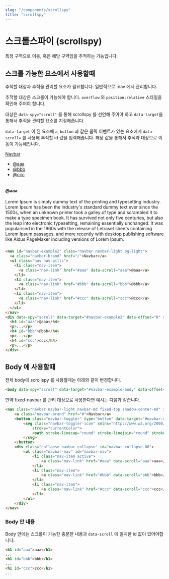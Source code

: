 ```yaml
---
slug: "/components/scrollspy"
title: "scrollspy"
---
```



# 스크롤스파이 (scrollspy)
특정 구역으로 이동, 혹은 해당 구역임을 추적하는 기능입니다.

## 스크롤 가능한 요소에서 사용할때
추척할 대상과 추적을 관리할 요소가 필요합니다. 일반적으로 .nav 에서 관리합니다.

추적할 대상은 스크롤이 가능해야 합니다. `overflow` 와 `position:relative` 스타일을 확인해 주어야 합니다.

대상은 `data-spy="scroll"` 를 통해 scrollspy 를 선언해 주어야 하고 `data-target`을 통해서 추적을 관리할 요소를 지정해줍니다.

`data-target` 이 된 요소에 `a`, `button` 과 같은 클릭 이벤트가 있는 요소에게 `data-scroll=` 를 사용해 추적할 id 값을 입력해줍니다.
해당 값을 통해서 추적과 대상으로 이동이 가능해집니다.

<div class="card">
<div class="card-body">
<nav id="navbar-example2" class="navbar navbar-light bg-light">
  <a class="navbar-brand" href="/">Navbar</a>
  <ul class="nav nav-pills">
	<li class="nav-item">
	  <a class="nav-link" href="#aaa" data-scroll="aaa">@aaa</a>
	</li>
	<li class="nav-item">
	  <a class="nav-link" href="#bbb" data-scroll="bbb">@bbb</a>
	</li>
	<li class="nav-item">
	  <a class="nav-link" href="#ccc" data-scroll="ccc">@ccc</a>
	</li>
  </ul>
</nav>
<div data-spy="scroll"  data-target="#navbar-example2" data-offset="0" style="position: relative;
height: 200px;
margin-top: .5rem;
overflow: auto;" id="exampleScrollSpy">
  <h4 id="aaa">@aaa</h4>
  <p>Lorem Ipsum is simply dummy text of the printing and typesetting industry. Lorem Ipsum has been the industry's standard dummy text ever since the 1500s, when an unknown printer took a galley of type and scrambled it to make a type specimen book. It has survived not only five centuries, but also the leap into electronic typesetting, remaining essentially unchanged. It was popularised in the 1960s with the release of Letraset sheets containing Lorem Ipsum passages, and more recently with desktop publishing software like Aldus PageMaker including versions of Lorem Ipsum.</p>
  <h4 id="bbb">@bbb</h4>
  <p>Contrary to popular belief, Lorem Ipsum is not simply random text. It has roots in a piece of classical Latin literature from 45 BC, making it over 2000 years old. Richard McClintock, a Latin professor at Hampden-Sydney College in Virginia, looked up one of the more obscure Latin words, consectetur, from a Lorem Ipsum passage, and going through the cites of the word in classical literature, discovered the undoubtable source. Lorem Ipsum comes from sections 1.10.32 and 1.10.33 of "de Finibus Bonorum et Malorum" (The Extremes of Good and Evil) by Cicero, written in 45 BC. This book is a treatise on the theory of ethics, very popular during the Renaissance. The first line of Lorem Ipsum, "Lorem ipsum dolor sit amet..", comes from a line in section 1.10.32.</p>
  <h4 id="ccc">ccc</h4>
  <p>There are many variations of passages of Lorem Ipsum available, but the majority have suffered alteration in some form, by injected humour, or randomised words which don't look even slightly believable. If you are going to use a passage of Lorem Ipsum, you need to be sure there isn't anything embarrassing hidden in the middle of text. All the Lorem Ipsum generators on the Internet tend to repeat predefined chunks as necessary, making this the first true generator on the Internet. It uses a dictionary of over 200 Latin words, combined with a handful of model sentence structures, to generate Lorem Ipsum which looks reasonable. The generated Lorem Ipsum is therefore always free from repetition, injected humour, or non-characteristic words etc.</p>
</div>
</div>

```html
<nav id="navbar-example2" class="navbar navbar-light bg-light">
  <a class="navbar-brand" href="/">Navbar</a>
  <ul class="nav nav-pills">
	<li class="nav-item">
	  <a class="nav-link" href="#aaa" data-scroll="aaa">@aaa</a>
	</li>
	<li class="nav-item">
	  <a class="nav-link" href="#bbb" data-scroll="bbb">@bbb</a>
	</li>
	<li class="nav-item">
	  <a class="nav-link" href="#ccc" data-scroll="ccc">@ccc</a>
	</li>
  </ul>
</nav>
<div data-spy="scroll" data-target="#navbar-example2" data-offset="0" style="position: relative; height: 200px; margin-top: .5rem; overflow: auto;" id="exampleScrollSpy">
  <h4 id="aaa">@aaa</h4>
  <p>...</p>
  <h4 id="bbb">@bbb</h4>
  <p>...</p>
  <h4 id="ccc">ccc</h4>
  <p>...</p>
</div>
```
</div>


## Body 에 사용할때

전체 body에 scrollspy 를 사용할때는 아래와 같이 변경합니다.
```html
<body data-spy="scroll" data-target="#navbar-example-body" data-offset="0" style="position: relative;">
```

만약 fixed-navbar 를 관리 대상으로 사용한다면 예시는 다음과 같습니다.

```html
<nav class="navbar navbar-light navbar-md fixed-top shadow-center-md" id="navbar-example-body">
	<a class="navbar-brand" href="#">Navbar</a>
	<button class="navbar-toggler" type="button" data-target="#navbar-collapse-00" data-toggle="collapse">
		<svg class="navbar-toggler-icon" xmlns="http://www.w3.org/2000/svg" fill="none" viewBox="0 0 24 24"
			stroke="currentColor">
			<path stroke-linecap="round" stroke-linejoin="round" stroke-width="2" d="M4 6h16M4 12h16M4 18h16" />
		</svg>
	</button>
	<div class="collapse navbar-collapse" id="navbar-collapse-00">
		<ul class="navbar-nav" id="navbar-nav">
			<li class="nav-item active">
				<a class="nav-link" href="#aaa" data-scroll="aaa">aaa</a>
			</li>
			<li class="nav-item">
				<a class="nav-link" href="#bbb" data-scroll="bbb">bbb</a>
			</li>
			<li class="nav-item">
				<a class="nav-link" href="#ccc" data-scroll="ccc">ccc</a>
			</li>
		</ul>
	</div>
</nav>
```

### Body 안 내용
Body 안에는 스크롤이 가능한 충분한 내용과 `data-scroll` 에 일치한 id 값이 있어야합니다.
```html
<h1 id="aaa">aaa</h1>
...
<h1 id="bbb">bbb</h1>
...
<h1 id="ccc">ccc</h1>
...
```
